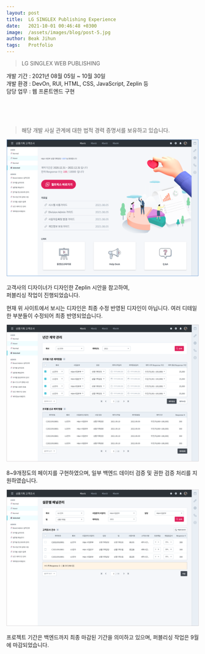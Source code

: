 ```yaml
---
layout: post
title:  LG SINGLEX Publishing Experience
date:   2021-10-01 00:46:48 +0300
image:  /assets/images/blog/post-5.jpg
author: Beak Jihun
tags:   Protfolio
---
```


> LG SINGLEX WEB PUBLISHING

개발 기간 : 2021년 08월 05일 ~ 10월 30일  
개발 환경 : DevOn, RUI, HTML, CSS, JavaScript, Zeplin 등  
담당 업무 : 웹 프론트엔드 구현
<br/>  
<br/>  
<br/>

> 해당 개발 사실 관계에 대한 법적 경력 증명서를 보유하고 있습니다.

![](/assets/images/blog/post-5_1.jpg)

고객사의 디자이너가 디자인한 Zeplin 시안을 참고하여,  
퍼블리싱 작업이 진행되었습니다.

현재 위 사이트에서 보시는 디자인은 최종 수정 반영된 디자인이 아닙니다.
여러 디테일한 부분들이 수정되어 최종 반영되었습니다.

![](/assets/images/blog/post-5_2.jpg)

8~9개정도의 페이지를 구현하였으며,
일부 백엔드 데이터 검증 및 권한 검증 처리를 지원하였습니다.

![](/assets/images/blog/post-5_3.jpg)

프로젝트 기간은 백엔드까지 최종 마감된 기간을 의미하고 있으며,
퍼블리싱 작업은 9월에 마감되었습니다.
